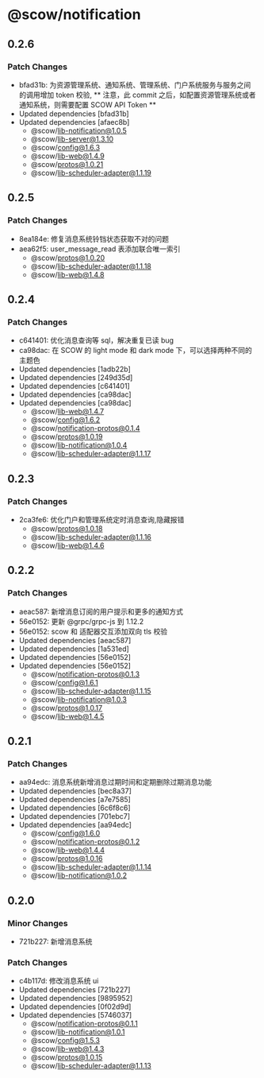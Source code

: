 # @scow/notification

## 0.2.6

### Patch Changes

- bfad31b: 为资源管理系统、通知系统、管理系统、门户系统服务与服务之间的调用增加 token 校验,
  ** 注意，此 commit 之后，如配置资源管理系统或者通知系统，则需要配置 SCOW API Token **
- Updated dependencies [bfad31b]
- Updated dependencies [afaec8b]
  - @scow/lib-notification@1.0.5
  - @scow/lib-server@1.3.10
  - @scow/config@1.6.3
  - @scow/lib-web@1.4.9
  - @scow/protos@1.0.21
  - @scow/lib-scheduler-adapter@1.1.19

## 0.2.5

### Patch Changes

- 8ea184e: 修复消息系统铃铛状态获取不对的问题
- aea62f5: user_message_read 表添加联合唯一索引
  - @scow/protos@1.0.20
  - @scow/lib-scheduler-adapter@1.1.18
  - @scow/lib-web@1.4.8

## 0.2.4

### Patch Changes

- c641401: 优化消息查询等 sql，解决重复已读 bug
- ca98dac: 在 SCOW 的 light mode 和 dark mode 下，可以选择两种不同的主题色
- Updated dependencies [1adb22b]
- Updated dependencies [249d35d]
- Updated dependencies [c641401]
- Updated dependencies [ca98dac]
- Updated dependencies [ca98dac]
  - @scow/lib-web@1.4.7
  - @scow/config@1.6.2
  - @scow/notification-protos@0.1.4
  - @scow/protos@1.0.19
  - @scow/lib-notification@1.0.4
  - @scow/lib-scheduler-adapter@1.1.17

## 0.2.3

### Patch Changes

- 2ca3fe6: 优化门户和管理系统定时消息查询,隐藏报错
  - @scow/protos@1.0.18
  - @scow/lib-scheduler-adapter@1.1.16
  - @scow/lib-web@1.4.6

## 0.2.2

### Patch Changes

- aeac587: 新增消息订阅的用户提示和更多的通知方式
- 56e0152: 更新 @grpc/grpc-js 到 1.12.2
- 56e0152: scow 和 适配器交互添加双向 tls 校验
- Updated dependencies [aeac587]
- Updated dependencies [1a531ed]
- Updated dependencies [56e0152]
- Updated dependencies [56e0152]
  - @scow/notification-protos@0.1.3
  - @scow/config@1.6.1
  - @scow/lib-scheduler-adapter@1.1.15
  - @scow/lib-notification@1.0.3
  - @scow/protos@1.0.17
  - @scow/lib-web@1.4.5

## 0.2.1

### Patch Changes

- aa94edc: 消息系统新增消息过期时间和定期删除过期消息功能
- Updated dependencies [bec8a37]
- Updated dependencies [a7e7585]
- Updated dependencies [6c6f8c6]
- Updated dependencies [701ebc7]
- Updated dependencies [aa94edc]
  - @scow/config@1.6.0
  - @scow/notification-protos@0.1.2
  - @scow/lib-web@1.4.4
  - @scow/protos@1.0.16
  - @scow/lib-scheduler-adapter@1.1.14
  - @scow/lib-notification@1.0.2

## 0.2.0

### Minor Changes

- 721b227: 新增消息系统

### Patch Changes

- c4b117d: 修改消息系统 ui
- Updated dependencies [721b227]
- Updated dependencies [9895952]
- Updated dependencies [0f02d9d]
- Updated dependencies [5746037]
  - @scow/notification-protos@0.1.1
  - @scow/lib-notification@1.0.1
  - @scow/config@1.5.3
  - @scow/lib-web@1.4.3
  - @scow/protos@1.0.15
  - @scow/lib-scheduler-adapter@1.1.13
